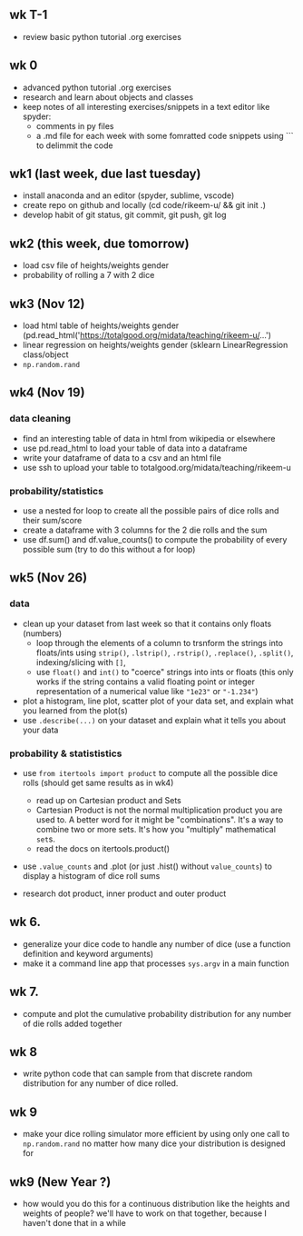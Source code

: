 ## wk T-1
- review basic python tutorial .org exercises

## wk 0
- advanced python tutorial .org exercises
- research and learn about objects and classes
- keep notes of all interesting exercises/snippets in a text editor like spyder:
    - comments in py files
    - a .md file for each week with some fomratted code snippets using ``` to delimmit the code

## wk1 (last week, due last tuesday)
- install anaconda and an editor (spyder, sublime, vscode)
- create repo on github and locally (cd code/rikeem-u/ && git init .)
- develop habit of git status, git commit, git push, git log

## wk2 (this week, due tomorrow)
- load csv file of heights/weights gender
- probability of rolling a 7 with 2 dice

## wk3 (Nov 12)
- load html table of heights/weights gender (pd.read_html('https://totalgood.org/midata/teaching/rikeem-u/...')
- linear regression on heights/weights gender (sklearn LinearRegression class/object
- `np.random.rand`

## wk4 (Nov 19)

### data cleaning
- find an interesting table of data in html from wikipedia or elsewhere
- use pd.read_html to load your table of data into a dataframe
- write your dataframe of data to a csv and an html file
- use ssh to upload your table to totalgood.org/midata/teaching/rikeem-u

### probability/statistics
- use a nested for loop to create all the possible pairs of dice rolls and their sum/score
- create a dataframe with 3 columns for the 2 die rolls and the sum
- use df.sum() and df.value_counts() to compute the probability of every possible sum (try to do this without a for loop)

## wk5 (Nov 26)

### data
- clean up your dataset from last week so that it contains only floats (numbers)
    - loop through the elements of a column to trsnform the strings into floats/ints using `strip()`, `.lstrip()`, `.rstrip()`, `.replace()`, `.split()`, indexing/slicing with `[]`,
    - use  `float()` and `int()` to "coerce" strings into ints or floats (this only works if the string contains a valid floating point or integer representation of a numerical value like `"1e23"` or `"-1.234"`)
- plot a histogram, line plot, scatter plot of your data set, and explain what you learned from the plot(s)
- use `.describe(...)` on your dataset and explain what it tells you about your data
### probability & statististics
- use `from itertools import product` to compute all the possible dice rolls (should get same results as in wk4)
    - read up on Cartesian product and Sets
    - Cartesian Product is not the normal multiplication product you are used to. A better word for it might be "combinations". It's a way to combine two or more sets. It's how you "multiply" mathematical `set`s.
    - read the docs on itertools.product()
- use `.value_counts` and .plot (or just .hist() without `value_counts`) to display a histogram of dice roll sums



- research dot product, inner product and outer product


## wk 6.
- generalize your dice code to handle any number of dice (use a function definition and keyword arguments)
- make it a command line app that processes `sys.argv` in a main function

## wk 7.
- compute and plot the cumulative probability distribution for any number of die rolls added together

## wk 8
- write python code that can sample from that discrete random distribution for any number of dice rolled.

## wk 9
- make your dice rolling simulator more efficient by using only one call to `np.random.rand` no matter how many dice your distribution is designed for
## wk9 (New Year ?)
- how would you do this for a continuous distribution like the heights and weights of people? we'll have to work on that together, because I haven't done that in a while

